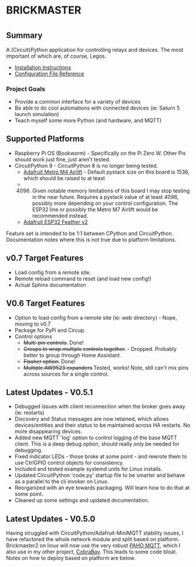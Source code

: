 ####
#
# BRICKMASTER
#
####

## Summary

A (Circuit)Python application for controlling relays and devices. The most important of which are, of course, Legos.

* [Installation Instructions](INSTALL.md)
* [Configuration File Reference](CONFIG.md)

### Project Goals
* Provide a common interface for a variety of devices
* Be able to do cool automations with connected devices (ie: Saturn 5 launch simulation)
* Teach myself some more Python (and hardware, and MQTT)

## Supported Platforms

* Raspberry Pi OS (Bookworm) - Specifically on the Pi Zero W. Other Pis should work just fine, just aren't tested.
* CircuitPython 9 - CircuitPython 8 is no longer being tested.
  * [Adafruit Metro M4 Airlift](https://www.adafruit.com/product/4000) - Default pystack size on this board is 1536, which should be raised to at least 
  * 4096. Given notable memory limitations of this board I may stop testing in the near 
  future. Requires a pystack value of at least 4096, possibly more depending on your control configuration. The ESP32 line or possibly the Metro M7 Airlift would be recommended instead.
  * [Adafruit ESP32 Feather v2](https://www.adafruit.com/product/5400)

Feature set is intended to be 1:1 between CPython and CircuitPython. Documentation notes where this is not true due to
platform limitations.

## v0.7 Target Features
- Load config from a remote site.
- Remote reload command to reset (and load new config!)
- Actual Sphinx documentation

## V0.6 Target Features
- Option to load config from a remote site (ie: web directory) - Nope, moving to v0.7
- Package for PyPi and Circup.
- Control options
  - ~~Multi-pin controls.~~ Done!
  - ~~Groups to wrap multiple controls together.~~ - Dropped. Probably better to group through Home Assistant.
  - ~~Flasher option.~~ Done!
  - ~~Multiple AW9523 expanders~~ Tested, works! Note, still can't mix pins across sources for a single control.

## Latest Updates - V0.5.1
- Debugged issues with client reconnection when the broker goes away (ie: restarts)
- Discovery and Status messages are now retained, which allows devices/entities and their status to be maintained across
HA restarts. No more disappearing devices.
- Added new MQTT 'log' option to control logging of the base MQTT client. This is a deep debug option, should really
only be needed for debugging.
- Fixed indicator LEDs - those broke at some point - and rewrote them to use CtrlGPIO control objects for consistency.
- Included and tested example systemd units for Linux installs.
- Updated CircuitPython 'code.py' startup file to be smarter and behave as a parallel to the cli invoker on Linux.
- Reorganized with an eye towards packaging. Will learn how to do that at some point.
- Cleaned up some settings and updated documentation.
 
## Latest Updates - V0.5.0
Having struggled with CircuitPython/Adafruit-MiniMQTT stability issues, I have refactored the whole network module and
split based on platform.
Brickmaster2 on linux will now use the very robust [PAHO MQTT](https://eclipse.dev/paho/index.php?page=clients/python/index.php),
which I also use in my other project, [CobraBay](https://github.com/chrisgilldc/cobrabay).
This leads to some code bloat. Notes on how to deploy based on platform are below.




